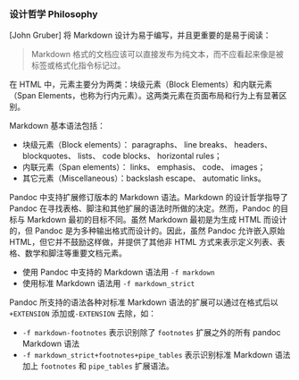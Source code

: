 ### 设计哲学 Philosophy

[John Gruber] 将 Markdown 设计为易于编写，并且更重要的是易于阅读：

> Markdown 格式的文档应该可以直接发布为纯文本，而不应看起来像是被标签或格式化指令标记过。

在 HTML 中，元素主要分为两类：块级元素（Block Elements）和内联元素（Span Elements，也称为行内元素）。这两类元素在页面布局和行为上有显著区别。

Markdown 基本语法包括：

- 块级元素（Block elements）： paragraphs、 line breaks、 headers、 blockquotes、 lists、 code blocks、 horizontal rules；
- 内联元素（Span elements）： links、 emphasis、 code、 images；
- 其它元素（Miscellaneous）：backslash escape、 automatic links。

Pandoc 中支持扩展修订版本的 Markdown 语法。Markdown 的设计哲学指导了 Pandoc 在寻找表格、脚注和其他扩展的语法时所做的决定。然而，Pandoc 的目标与 Markdown 最初的目标不同。虽然 Markdown 最初是为生成 HTML 而设计的，但 Pandoc 是为多种输出格式而设计的。因此，虽然 Pandoc 允许嵌入原始 HTML，但它并不鼓励这样做，并提供了其他非 HTML 方式来表示定义列表、表格、数学和脚注等重要文档元素。

- 使用 Pandoc 中支持的 Markdown 语法用 `-f markdown`
- 使用标准 Markdown 语法用 `-f markdown_strict`
  
Pandoc 所支持的语法各种对标准 Markdown 语法的扩展可以通过在格式后以 `+EXTENSION` 添加或`-EXTENSION` 去除，如：

- `-f markdown-footnotes` 表示识别除了 `footnotes` 扩展之外的所有 pandoc Markdown 语法
- `-f markdown_strict+footnotes+pipe_tables` 表示识别标准 Markdown 语法加上 `footnotes` 和 `pipe_tables` 扩展语法。
